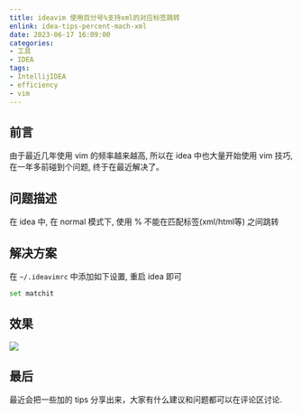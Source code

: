 ```yaml
---
title: ideavim 使用百分号%支持xml的对应标签跳转
enlink: idea-tips-percent-mach-xml
date: 2023-06-17 16:09:00
categories:
- 工具
- IDEA
tags:
- IntellijIDEA
- efficiency
- vim
---
```


## 前言

由于最近几年使用 vim 的频率越来越高, 所以在 idea 中也大量开始使用 vim 技巧, 在一年多前碰到个问题, 终于在最近解决了。

## 问题描述

在 idea 中, 在 normal 模式下, 使用 % 不能在匹配标签(xml/html等) 之间跳转

## 解决方案

在 `~/.ideavimrc` 中添加如下设置, 重启 idea 即可

```bash
set matchit
```

## 效果

![](https://cdn.jsdelivr.net/gh/yelog/assets/images/picgo_qiniu2023-06-17%2016.23.45.gif)

## 最后

最近会把一些加的 tips 分享出来，大家有什么建议和问题都可以在评论区讨论.
